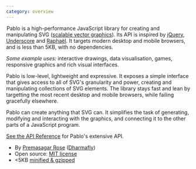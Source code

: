 ```yaml
---
category: overview
---
```


&#8202;<span class="project-name">Pablo</span> is a high-performance JavaScript library for creating and manipulating SVG ([scalable vector graphics][svg]). Its API is inspired by [jQuery][jquery], [Underscore][_] and [Raphaël][raphael]. It targets modern desktop and mobile browsers, and is less than 5KB, with no dependencies.

_Some example uses:_ interactive drawings, data visualisation, games, responsive graphics and rich visual interfaces.

Pablo is low-level, lightweight and expressive. It exposes a simple interface that gives access to all of SVG's granularity and power, creating and manipulating collections of SVG elements. The library stays fast and lean by targetting the most recent desktop and mobile browsers, while failing gracefully elsewhere.

Pablo can create anything that SVG can. It simplifies the task of generating, modifying and interacting with the graphics, and connecting it to the other parts of a JavaScript program.

[See the API Reference][api] for Pablo's extensive API.

* By [Premasagar Rose][prem] ([Dharmafly][df])
* Open source: [MIT license][mit]
* <5KB [minified & gzipped][pablo-min]


[prem]: http://premasagar.com
[df]: http://dharmafly.com
[mit]: http://opensource.org/licenses/mit-license.php
[svg]: https://developer.mozilla.org/en/SVG
[pablo-min]: https://raw.github.com/dharmafly/pablo/master/build/pablo.min.js
[raphael]: http://raphaeljs.com
[jquery]: http://jquery.com
[_]: http://underscorejs.org
[api]: http://pablojs.com/api/